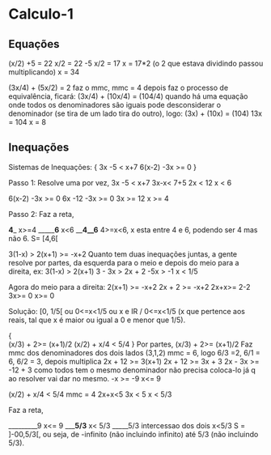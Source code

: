# Calculo-1
## Equações
(x/2) +5 = 22
x/2 = 22 -5
x/2 = 17
x = 17*2 (o 2 que estava dividindo passou multiplicando)
x = 34

(3x/4) + (5x/2) = 2
faz o mmc, mmc = 4
depois faz o processo de equivalência, ficará:
(3x/4) + (10x/4) = (104/4)
quando há uma equação onde todos os denominadores são iguais pode desconsiderar o denominador (se tira de um lado tira do outro), logo:
(3x) + (10x) = (104)
13x = 104
x = 8
## Inequações
Sistemas de Inequações:
{   3x -5 < x+7
    6(x-2) -3x >= 0
}

Passo 1:
Resolve uma por vez,
3x -5 < x+7
3x-x< 7+5
2x < 12
x < 6

6(x-2) -3x >= 0
6x -12 -3x >= 0
3x >= 12
x >= 4

Passo 2:
Faz a reta,

____4_____ x>=4
_______6__ x<6
____4__6__ 4>=x<6, x esta entre 4 e 6, podendo ser 4 mas não 6.
            S= [4,6[


3(1-x) > 2(x+1) >= -x+2
Quanto tem duas inequações juntas, a gente resolve por partes,
da esquerda para o meio e depois do meio para a direita, ex:
3(1-x) > 2(x+1)
3 - 3x > 2x + 2
-5x > -1
x < 1/5

Agora do meio para a direita:
2(x+1) >= -x+2
2x + 2 >= -x+2
2x+x>= 2-2
3x>= 0
x>= 0

Solução: [0, 1/5[ ou 0<=x<1/5 ou x e IR / 0<=x<1/5 (x que pertence aos reais, tal que x é maior ou igual a 0 e menor que 1/5).


{   
    (x/3) + 2>= (x+1)/2
    (x/2) + x/4 < 5/4
}
Por partes,
(x/3) + 2>= (x+1)/2
Faz mmc dos denominadores dos dois lados (3,1,2)
mmc = 6, logo 6/3 =2, 6/1 = 6, 6/2 = 3, depois multiplica
2x + 12 >= 3(x+1)
2x + 12 >= 3x + 3
2x - 3x >= -12 + 3
como todos tem o mesmo denominador não precisa coloca-lo já q ao resolver vai dar no mesmo.
-x >= -9
x<= 9

(x/2) + x/4 < 5/4
mmc = 4
2x+x<5
3x < 5
x < 5/3

Faz a reta,

_________9 x<= 9
_____5/3__ x< 5/3
_____5/3   intercessao dos dois x<5/3
S = ]-00,5/3[, ou seja, de -infinito (não incluindo infinito) até 5/3 (não incluindo 5/3).